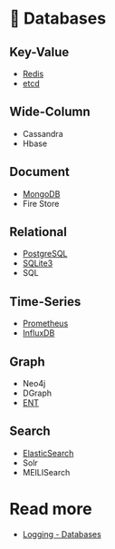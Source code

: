 # 💾 Databases

## Key-Value

- [Redis](Redis.md)
- [etcd](etcd.md)

## Wide-Column

- Cassandra
- Hbase

## Document

- [MongoDB](MongoDB.md)
- Fire Store

## Relational

- [PostgreSQL](PostgreSQL.md)
- [SQLite3](SQLite3.md)
- SQL

## Time-Series

- [Prometheus](Prometheus.md)
- [InfluxDB](InfluxDB.md)

## Graph

- Neo4j
- DGraph
- [ENT](ENT.md)

## Search

- [ElasticSearch](ElasticSearch.md)
- Solr
- MEILISearch


# Read more
- [Logging - Databases](Logging.md#Databases)